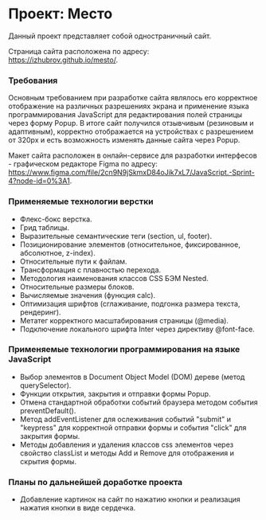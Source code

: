 # Проект: Место
Данный проект представляет собой одностраничный сайт.

Страница сайта расположена по адресу: https://izhubrov.github.io/mesto/.

### Требования
Основным требованием при разработке сайта являлось его корректное отображение на различных разрешениях экрана и применение языка программирования JavaScript для редактирования полей страницы через форму Popup.
В итоге сайт получился отзывчивым (резиновым и адаптивным), корректно отображается на устройствах с разрешением от 320px и есть возможность изменять данные сайта через Popup.

Макет сайта расположен в онлайн-сервисе для разработки интерфесов - графическом редакторе Figma по адресу: https://www.figma.com/file/2cn9N9jSkmxD84oJik7xL7/JavaScript.-Sprint-4?node-id=0%3A1.

### Применяемые технологии верстки
* Флекс-бокс верстка.
* Грид таблицы.
* Выразительные семантические теги (section, ul, footer).
* Позиционирование элементов (относительное, фиксированное, абсолютное, z-index).
* Относительные пути к файлам.
* Трансформация с плавностью перехода.
* Методология наименования классов CSS БЭМ Nested.
* Относительные размеры блоков.
* Вычисляемые значения (функция calc).
* Оптимизация шрифтов (сглаживание, подгонка размера текста, рендеринг).
* Метатег корректного масштабирования страницы (@media).
* Подключение локального шрифта Inter через директиву @font-face.

### Применяемые технологии программирования на языке JavaScript
* Выбор элементов в Document Object Model (DOM) дереве (метод querySelector).
* Функции открытия, закрытия и отправки формы Popup.
* Отмена стандартной обработки событий браузера методом события preventDefault().
* Метод addEventListener для ослеживания событий "submit" и "keypress" для корректной отправки формы и события "click" для закрытия формы.
* Методы добавления и удаления классов css элементов через свойство classList и методы Add и Remove для отображения и скрытия формы.

### Планы по дальнейшей доработке проекта
* Добавление картинок на сайт по нажатию кнопки и реализация нажатия кнопки в виде сердечка.
